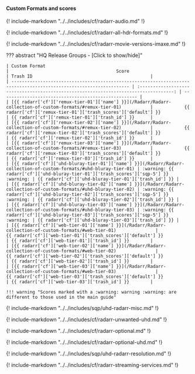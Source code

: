 #### Custom Formats and scores

{! include-markdown "../../includes/cf/radarr-audio.md" !}

{! include-markdown "../../includes/cf/radarr-all-hdr-formats.md" !}

{! include-markdown "../../includes/cf/radarr-movie-versions-imaxe.md" !}

??? abstract "HQ Release Groups - [Click to show/hide]"

    | Custom Format                                                                                                       |                                         Score                                         | Trash ID                                             |
    | ------------------------------------------------------------------------------------------------------------------- | :-----------------------------------------------------------------------------------: | ---------------------------------------------------- |
    | [{{ radarr['cf']['remux-tier-01']['name'] }}](/Radarr/Radarr-collection-of-custom-formats/#remux-tier-01)           |            {{ radarr['cf']['remux-tier-01']['trash_scores']['default'] }}             | {{ radarr['cf']['remux-tier-01']['trash_id'] }}      |
    | [{{ radarr['cf']['remux-tier-02']['name'] }}](/Radarr/Radarr-collection-of-custom-formats/#remux-tier-02)           |            {{ radarr['cf']['remux-tier-02']['trash_scores']['default'] }}             | {{ radarr['cf']['remux-tier-02']['trash_id'] }}      |
    | [{{ radarr['cf']['remux-tier-03']['name'] }}](/Radarr/Radarr-collection-of-custom-formats/#remux-tier-03)           |            {{ radarr['cf']['remux-tier-03']['trash_scores']['default'] }}             | {{ radarr['cf']['remux-tier-03']['trash_id'] }}      |
    | [{{ radarr['cf']['uhd-bluray-tier-01']['name'] }}](/Radarr/Radarr-collection-of-custom-formats/#uhd-bluray-tier-01) | :warning: {{ radarr['cf']['uhd-bluray-tier-01']['trash_scores']['sqp-5'] }} :warning: | {{ radarr['cf']['uhd-bluray-tier-01']['trash_id'] }} |
    | [{{ radarr['cf']['uhd-bluray-tier-02']['name'] }}](/Radarr/Radarr-collection-of-custom-formats/#uhd-bluray-tier-02) | :warning: {{ radarr['cf']['uhd-bluray-tier-02']['trash_scores']['sqp-5'] }} :warning: | {{ radarr['cf']['uhd-bluray-tier-02']['trash_id'] }} |
    | [{{ radarr['cf']['uhd-bluray-tier-03']['name'] }}](/Radarr/Radarr-collection-of-custom-formats/#uhd-bluray-tier-03) | :warning: {{ radarr['cf']['uhd-bluray-tier-03']['trash_scores']['sqp-5'] }} :warning: | {{ radarr['cf']['uhd-bluray-tier-03']['trash_id'] }} |
    | [{{ radarr['cf']['web-tier-01']['name'] }}](/Radarr/Radarr-collection-of-custom-formats/#web-tier-01)               |             {{ radarr['cf']['web-tier-01']['trash_scores']['default'] }}              | {{ radarr['cf']['web-tier-01']['trash_id'] }}        |
    | [{{ radarr['cf']['web-tier-02']['name'] }}](/Radarr/Radarr-collection-of-custom-formats/#web-tier-02)               |             {{ radarr['cf']['web-tier-02']['trash_scores']['default'] }}              | {{ radarr['cf']['web-tier-02']['trash_id'] }}        |
    | [{{ radarr['cf']['web-tier-03']['name'] }}](/Radarr/Radarr-collection-of-custom-formats/#web-tier-03)               |             {{ radarr['cf']['web-tier-03']['trash_scores']['default'] }}              | {{ radarr['cf']['web-tier-03']['trash_id'] }}        |

    !!! warning "Scores marked with a :warning: warning :warning: are different to those used in the main guide"

{! include-markdown "../../includes/sqp/uhd-radarr-misc.md" !}

{! include-markdown "../../includes/cf/radarr-unwanted-uhd.md" !}

{! include-markdown "../../includes/cf/radarr-optional.md" !}

{! include-markdown "../../includes/cf/radarr-optional-uhd.md" !}

{! include-markdown "../../includes/sqp/uhd-radarr-resolution.md" !}

{! include-markdown "../../includes/cf/radarr-streaming-services.md" !}
